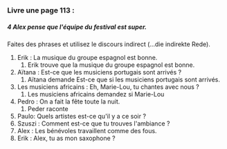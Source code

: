 ### Livre une page 113 :
##### 4 Alex pense que l'équipe du festival est super.

Faites des phrases et utilisez le discours indirect (...die indirekte Rede).
1. Erik : La musique du groupe espagnol est bonne.
	1. Erik trouve que la musique du groupe espagnol est bonne.
2. Aïtana : Est-ce que les musiciens portugais sont arrivés ?
	1. Aïtana demande Est-ce que si les musiciens portugais sont arrivés.
3. Les musiciens africains : Eh, Marie-Lou, tu chantes avec nous ?
	1. Les musiciens africains demandez si Marie-Lou 
4. Pedro : On a fait la fête toute la nuit.
	1. Peder raconte 
5. Paulo: Quels artistes est-ce qu'il y a ce soir ?
6. Szuszi : Comment est-ce que tu trouves l'ambiance ?
7. Alex : Les bénévoles travaillent comme des fous.
8. Erik : Alex, tu as mon saxophone ?